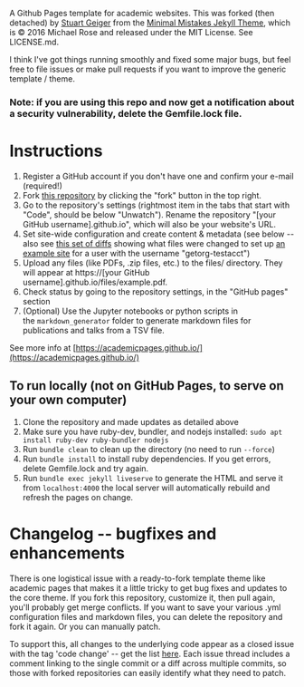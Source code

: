 A Github Pages template for academic websites. This was forked (then detached) by [Stuart Geiger](https://github.com/staeiou) from the [Minimal Mistakes Jekyll Theme](https://mmistakes.github.io/minimal-mistakes/), which is © 2016 Michael Rose and released under the MIT License. See LICENSE.md.

I think I've got things running smoothly and fixed some major bugs, but feel free to file issues or make pull requests if you want to improve the generic template / theme.

### Note: if you are using this repo and now get a notification about a security vulnerability, delete the Gemfile.lock file.

[](https://github.com/atima/atima.github.io#note-if-you-are-using-this-repo-and-now-get-a-notification-about-a-security-vulnerability-delete-the-gemfilelock-file)

# Instructions

[](https://github.com/atima/atima.github.io#instructions)

1. Register a GitHub account if you don't have one and confirm your e-mail (required!)
2. Fork [this repository](https://github.com/academicpages/academicpages.github.io) by clicking the "fork" button in the top right.
3. Go to the repository's settings (rightmost item in the tabs that start with "Code", should be below "Unwatch"). Rename the repository "[your GitHub username].github.io", which will also be your website's URL.
4. Set site-wide configuration and create content & metadata (see below -- also see [this set of diffs](http://archive.is/3TPas) showing what files were changed to set up [an example site](https://getorg-testacct.github.io/) for a user with the username "getorg-testacct")
5. Upload any files (like PDFs, .zip files, etc.) to the files/ directory. They will appear at https://[your GitHub username].github.io/files/example.pdf.
6. Check status by going to the repository settings, in the "GitHub pages" section
7. (Optional) Use the Jupyter notebooks or python scripts in the `markdown_generator` folder to generate markdown files for publications and talks from a TSV file.

See more info at [https://academicpages.github.io/](https://academicpages.github.io/)

## To run locally (not on GitHub Pages, to serve on your own computer)

[](https://github.com/atima/atima.github.io#to-run-locally-not-on-github-pages-to-serve-on-your-own-computer)

1. Clone the repository and made updates as detailed above
2. Make sure you have ruby-dev, bundler, and nodejs installed: `sudo apt install ruby-dev ruby-bundler nodejs`
3. Run `bundle clean` to clean up the directory (no need to run `--force`)
4. Run `bundle install` to install ruby dependencies. If you get errors, delete Gemfile.lock and try again.
5. Run `bundle exec jekyll liveserve` to generate the HTML and serve it from `localhost:4000` the local server will automatically rebuild and refresh the pages on change.

# Changelog -- bugfixes and enhancements

[](https://github.com/atima/atima.github.io#changelog----bugfixes-and-enhancements)

There is one logistical issue with a ready-to-fork template theme like academic pages that makes it a little tricky to get bug fixes and updates to the core theme. If you fork this repository, customize it, then pull again, you'll probably get merge conflicts. If you want to save your various .yml configuration files and markdown files, you can delete the repository and fork it again. Or you can manually patch.

To support this, all changes to the underlying code appear as a closed issue with the tag 'code change' -- get the list [here](https://github.com/academicpages/academicpages.github.io/issues?q=is%3Aclosed%20is%3Aissue%20label%3A%22code%20change%22%20). Each issue thread includes a comment linking to the single commit or a diff across multiple commits, so those with forked repositories can easily identify what they need to patch.